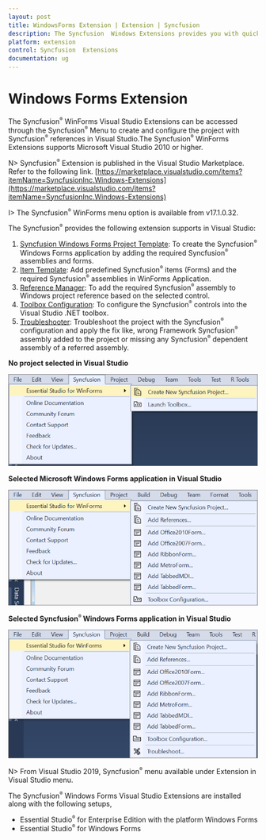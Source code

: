 ```yaml
---
layout: post
title: WindowsForms Extension | Extension | Syncfusion
description: The Syncfusion  Windows Extensions provides you with quick access to Project Templates to create or configure the Syncfusion  Windows Forms Application
platform: extension
control: Syncfusion  Extensions
documentation: ug
---
```


# Windows Forms Extension


The Syncfusion<sup style="font-size:70%">&reg;</sup>  WinForms Visual Studio Extensions can be accessed through the Syncfusion<sup style="font-size:70%">&reg;</sup>  Menu to create and configure the project with Syncfusion<sup style="font-size:70%">&reg;</sup>  references in Visual Studio.The Syncfusion<sup style="font-size:70%">&reg;</sup>  WinForms Extensions supports Microsoft Visual Studio 2010 or higher.

N> Syncfusion<sup style="font-size:70%">&reg;</sup>  Extension is published in the Visual Studio Marketplace. Refer to the following link.
[https://marketplace.visualstudio.com/items?itemName=SyncfusionInc.Windows-Extensions](https://marketplace.visualstudio.com/items?itemName=SyncfusionInc.Windows-Extensions)

I> The Syncfusion<sup style="font-size:70%">&reg;</sup>  WinForms menu option is available from v17.1.0.32.

The Syncfusion<sup style="font-size:70%">&reg;</sup>  provides the following extension supports in Visual Studio:

1.	[Syncfusion Windows Forms Project Template](https://help.syncfusion.com/extension/windowsforms-extension/syncfusion-project-templates-for-windows-forms): To create the Syncfusion<sup style="font-size:70%">&reg;</sup>  Windows Forms application by adding the required Syncfusion<sup style="font-size:70%">&reg;</sup>  assemblies and forms.
2.	[Item Template](https://help.syncfusion.com/extension/windowsforms-extension/syncfusion-item-templates-for-windows-forms): Add predefined Syncfusion<sup style="font-size:70%">&reg;</sup>  items (Forms) and the required Syncfusion<sup style="font-size:70%">&reg;</sup>  assemblies in WinForms Application.
3.	[Reference Manager](./add-references): To add the required Syncfusion<sup style="font-size:70%">&reg;</sup>  assembly to Windows project reference based on the selected control.
4.	[Toolbox Configuration](toolbox-configuration): To configure the Syncfusion<sup style="font-size:70%">&reg;</sup>  controls into the Visual Studio .NET toolbox.
5.	[Troubleshooter](troubleshooting): Troubleshoot the project with the Syncfusion<sup style="font-size:70%">&reg;</sup>  configuration and apply the fix like, wrong Framework Syncfusion<sup style="font-size:70%">&reg;</sup>  assembly added to the project or missing any Syncfusion<sup style="font-size:70%">&reg;</sup>  dependent assembly of a referred assembly.

**No project selected in Visual Studio**

![Syncfusion Menu when No project selected in Visual Studio](Overview-images/Syncfusion_Menu_OverView1.png)

**Selected Microsoft Windows Forms application in Visual Studio**

![Syncfusion Menu when Selected Microsoft Windows Forms application in Visual Studio](Overview-images/Syncfusion_Menu_OverView2.png)

**Selected Syncfusion<sup style="font-size:70%">&reg;</sup>  Windows Forms application in Visual Studio**

![Syncfusion Menu when Selected Synfusion Windows Forms application in Visual Studio](Overview-images/Syncfusion_Menu_OverView3.png)

N> From Visual Studio 2019, Syncfusion<sup style="font-size:70%">&reg;</sup>  menu available under Extension in Visual Studio menu.


The Syncfusion<sup style="font-size:70%">&reg;</sup>  Windows Forms Visual Studio Extensions are installed along with the following setups,

* Essential Studio<sup style="font-size:70%">&reg;</sup>  for Enterprise Edition with the platform Windows Forms
* Essential Studio<sup style="font-size:70%">&reg;</sup>  for Windows Forms



